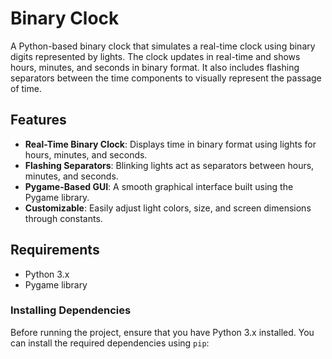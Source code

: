 # Binary Clock

A Python-based binary clock that simulates a real-time clock using binary digits represented by lights. The clock updates in real-time and shows hours, minutes, and seconds in binary format. It also includes flashing separators between the time components to visually represent the passage of time.

## Features

- **Real-Time Binary Clock**: Displays time in binary format using lights for hours, minutes, and seconds.
- **Flashing Separators**: Blinking lights act as separators between hours, minutes, and seconds.
- **Pygame-Based GUI**: A smooth graphical interface built using the Pygame library.
- **Customizable**: Easily adjust light colors, size, and screen dimensions through constants.

## Requirements

- Python 3.x
- Pygame library

### Installing Dependencies

Before running the project, ensure that you have Python 3.x installed. You can install the required dependencies using `pip`:




